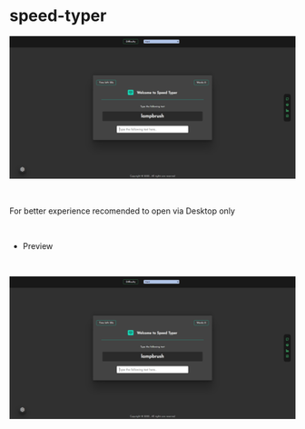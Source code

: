 # speed-typer


![App Screenshot](https://github.com/subham-04/speed-typer/blob/main/speed%20typer.png)

<br>

For better experience recomended to open via Desktop only


<br>

- Preview 

<br>


![App Screenshot](https://github.com/subham-04/speed-typer/blob/main/speed%20typer.png)
